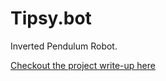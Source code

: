 # Tipsy.bot
Inverted Pendulum Robot.

[Checkout the project write-up here](https://riomcmahon.me/portfolio/tipsybot/)
